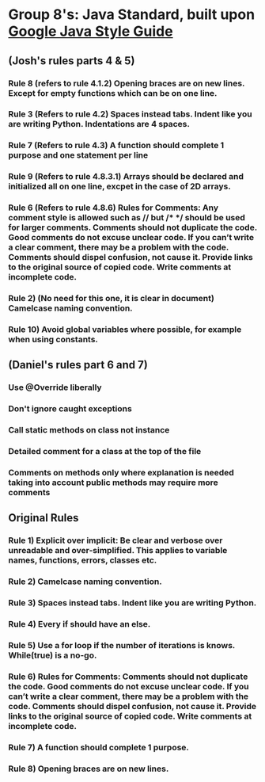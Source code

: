 # Group 8's: Java Standard, built upon [Google Java Style Guide](https://google.github.io/styleguide/javaguide.html#s4-formatting)

## (Josh's rules parts 4 & 5)
### Rule 8 (refers to rule 4.1.2) Opening braces are on new lines. Except for empty functions which can be on one line.
### Rule 3 (Refers to rule 4.2) Spaces instead tabs. Indent like you are writing Python. Indentations are 4 spaces.
### Rule 7 (Refers to rule 4.3) A function should complete 1 purpose and one statement per line
### Rule 9 (Refers to rule 4.8.3.1) Arrays should be declared and initialized all on one line, excpet in the case of 2D arrays.
### Rule 6 (Refers to rule 4.8.6) Rules for Comments: Any comment style is allowed such as // but /* */ should be used for larger comments. Comments should not duplicate the code. Good comments do not excuse unclear code.  If you can’t write a clear comment, there may be a problem with the code.  Comments should dispel confusion, not cause it. Provide links to the original source of copied code. Write comments at incomplete code.
### Rule 2) (No need for this one, it is clear in document) Camelcase naming convention.
### Rule 10) Avoid global variables where possible, for example when using constants.

## (Daniel's rules part 6 and 7)
### Use @Override liberally
### Don't ignore caught exceptions
### Call static methods on class not instance

### Detailed comment for a class at the top of the file
### Comments on methods only where explanation is needed taking into account public methods may require more comments

## Original Rules 
### Rule 1) Explicit over implicit: Be clear and verbose over unreadable and over-simplified. This applies to variable names, functions, errors, classes etc.
### Rule 2) Camelcase naming convention.
### Rule 3) Spaces instead tabs. Indent like you are writing Python.
### Rule 4) Every if should have an else.
### Rule 5) Use a for loop if the number of iterations is knows. While(true) is a no-go.
### Rule 6) Rules for Comments: Comments should not duplicate the code. Good comments do not excuse unclear code.  If you can’t write a clear comment, there may be a problem with the code.  Comments should dispel confusion, not cause it. Provide links to the original source of copied code. Write comments at incomplete code.
### Rule 7) A function should complete 1 purpose.
### Rule 8) Opening braces are on new lines.
